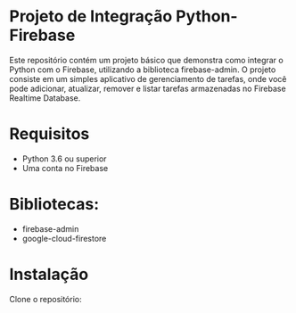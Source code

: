 # Projeto de Integração Python-Firebase

Este repositório contém um projeto básico que demonstra como integrar o Python com o Firebase, utilizando a biblioteca firebase-admin. O projeto consiste em um simples aplicativo de gerenciamento de tarefas, onde você pode adicionar, atualizar, remover e listar tarefas armazenadas no Firebase Realtime Database.

# Requisitos
- Python 3.6 ou superior
- Uma conta no Firebase

# Bibliotecas:
- firebase-admin
- google-cloud-firestore

# Instalação

Clone o repositório:
